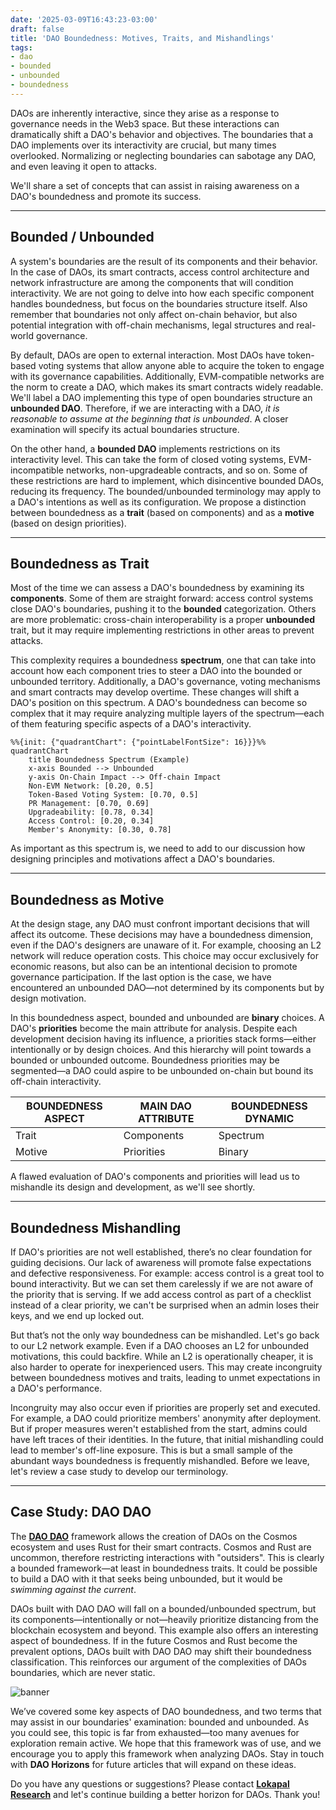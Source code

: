 ```yaml
---
date: '2025-03-09T16:43:23-03:00'
draft: false
title: 'DAO Boundedness: Motives, Traits, and Mishandlings'
tags:
- dao
- bounded
- unbounded
- boundedness
---
```


DAOs are inherently interactive, since they arise as a response to governance needs in the Web3 space. But these interactions can dramatically shift a DAO's behavior and objectives. The boundaries that a DAO implements over its interactivity are crucial, but many times overlooked. Normalizing or neglecting boundaries can sabotage any DAO, and even leaving it open to attacks. 

We'll share a set of concepts that can assist in raising awareness on a DAO's boundedness and promote its success. 

---

## Bounded / Unbounded

A system's boundaries are the result of its components and their behavior. In the case of DAOs, its smart contracts, access control architecture and network infrastructure are among the components that will condition interactivity. We are not going to delve into how each specific component handles boundedness, but focus on the boundaries structure itself. Also remember that boundaries not only affect on-chain behavior, but also potential integration with off-chain mechanisms, legal structures and real-world governance.

By default, DAOs are open to external interaction. Most DAOs have token-based voting systems that allow anyone able to acquire the token to engage with its governance capabilities. Additionally, EVM-compatible networks are the norm to create a DAO, which makes its smart contracts widely readable. We'll label a DAO implementing this type of open boundaries structure an **unbounded DAO**. Therefore, if we are interacting with a DAO, *it is reasonable to assume at the beginning that is unbounded*. A closer examination will specify its actual boundaries structure. 

On the other hand, a **bounded DAO** implements restrictions on its interactivity level. This can take the form of closed voting systems, EVM-incompatible networks, non-upgradeable contracts, and so on. Some of these restrictions are hard to implement, which disincentive bounded DAOs, reducing its frequency. The bounded/unbounded terminology may apply to a DAO's intentions as well as its configuration. We propose a distinction between boundedness as a **trait** (based on components) and as a **motive** (based on design priorities).

---

## Boundedness as Trait

Most of the time we can assess a DAO's boundedness by examining its **components**. Some of them are straight forward: access control systems close DAO's boundaries, pushing it to the **bounded** categorization. Others are more problematic: cross-chain interoperability is a proper **unbounded** trait, but it may require implementing restrictions in other areas to prevent attacks. 

This complexity requires a boundedness **spectrum**, one that can take into account how each component tries to steer a DAO into the bounded or unbounded territory. Additionally, a DAO's governance, voting mechanisms and smart contracts may develop overtime. These changes will shift a DAO's position on this spectrum. A DAO's boundedness can become so complex that it may require analyzing multiple layers of the spectrum—each of them featuring specific aspects of a DAO's interactivity.

```mermaid
%%{init: {"quadrantChart": {"pointLabelFontSize": 16}}}%%
quadrantChart
    title Boundedness Spectrum (Example)
    x-axis Bounded --> Unbounded
    y-axis On-Chain Impact --> Off-chain Impact
    Non-EVM Network: [0.20, 0.5]
    Token-Based Voting System: [0.70, 0.5]
    PR Management: [0.70, 0.69]
    Upgradeability: [0.78, 0.34]
    Access Control: [0.20, 0.34]
    Member's Anonymity: [0.30, 0.78]
```

As important as this spectrum is, we need to add to our discussion how designing principles and motivations affect a DAO's boundaries. 

---

## Boundedness as Motive

At the design stage, any DAO must confront important decisions that will affect its outcome. These decisions may have a boundedness dimension, even if the DAO's designers are unaware of it. For example, choosing an L2 network will reduce operation costs. This choice may occur exclusively for economic reasons, but also can be an intentional decision to promote governance participation. If the last option is the case, we have encountered an unbounded DAO—not determined by its components but by design motivation.

In this boundedness aspect, bounded and unbounded are **binary** choices. A DAO's **priorities** become the main attribute for analysis. Despite each development decision having its influence, a priorities stack forms—either intentionally or by design choices. And this hierarchy will point towards a bounded or unbounded outcome. Boundedness priorities may be segmented—a DAO could aspire to be unbounded on-chain but bound its off-chain interactivity.

| **BOUNDEDNESS ASPECT** | **MAIN DAO ATTRIBUTE** | **BOUNDEDNESS DYNAMIC** |
|---|---|---|
| Trait | Components | Spectrum |
| Motive | Priorities | Binary |

A flawed evaluation of DAO's components and priorities will lead us to mishandle its design and development, as we'll see shortly.

---

## Boundedness Mishandling 

If DAO's priorities are not well established, there’s no clear foundation for guiding decisions. Our lack of awareness will promote false expectations and defective responsiveness. For example: access control is a great tool to bound interactivity. But we can set them carelessly if we are not aware of the priority that is serving. If we add access control as part of a checklist instead of a clear priority, we can't be surprised when an admin loses their keys, and we end up locked out.

But that’s not the only way boundedness can be mishandled. Let's go back to our L2 network example. Even if a DAO chooses an L2 for unbounded motivations, this could backfire. While an L2 is operationally cheaper, it is also harder to operate for inexperienced users. This may create incongruity between boundedness motives and traits, leading to unmet expectations in a DAO's performance.

Incongruity may also occur even if priorities are properly set and executed. For example, a DAO could prioritize members' anonymity after deployment. But if proper measures weren't established from the start, admins could have left traces of their identities. In the future, that initial mishandling could lead to member's off-line exposure. This is but a small sample of the abundant ways boundedness is frequently mishandled. Before we leave, let's review a case study to develop our terminology.

---

## Case Study: DAO DAO

The [**DAO DAO**](https://daodao.zone/) framework allows the creation of DAOs on the Cosmos ecosystem and uses Rust for their smart contracts. Cosmos and Rust are uncommon, therefore restricting interactions with "outsiders". This is clearly a bounded framework—at least in boundedness traits. It could be possible to build a DAO with it that seeks being unbounded, but it would be *swimming against the current*.

DAOs built with DAO DAO will fall on a bounded/unbounded spectrum, but its components—intentionally or not—heavily prioritize distancing from the blockchain ecosystem and beyond. This example also offers an interesting aspect of boundedness. If in the future Cosmos and Rust become the prevalent options, DAOs built with DAO DAO may shift their boundedness classification. This reinforces our argument of the complexities of DAOs boundaries, which are never static.

![banner](../../img/banner.png)

We’ve covered some key aspects of DAO boundedness, and two terms that may assist in our boundaries' examination: bounded and unbounded. As you could see, this topic is far from exhausted—too many avenues for exploration remain active. We hope that this framework was of use, and we encourage you to apply this framework when analyzing DAOs. Stay in touch with **DAO Horizons** for future articles that will expand on these ideas.

Do you have any questions or suggestions? Please contact [**Lokapal Research**](../../contact/) and let's continue building a better horizon for DAOs. Thank you!
